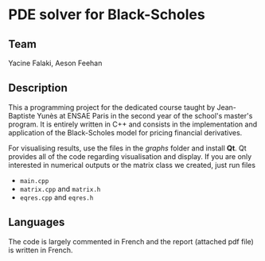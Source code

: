 # PDE solver for Black-Scholes

## Team
Yacine Falaki, Aeson Feehan

## Description
This a programming project for the dedicated course taught by Jean-Baptiste Yunès at ENSAE Paris in the second year of the school's master's program. It is entirely written in C++ and consists in the implementation and application of the Black-Scholes model for pricing financial derivatives.

For visualising results, use the files in the _graphs_ folder and install __Qt__. Qt provides all of the code regarding visualisation and display. If you are only interested in numerical outputs or the matrix class we created, just run files
- ``main.cpp``
- ``matrix.cpp`` and ``matrix.h``
- ``eqres.cpp`` and ``eqres.h``

## Languages
The code is largely commented in French and the report (attached pdf file) is written in French.

